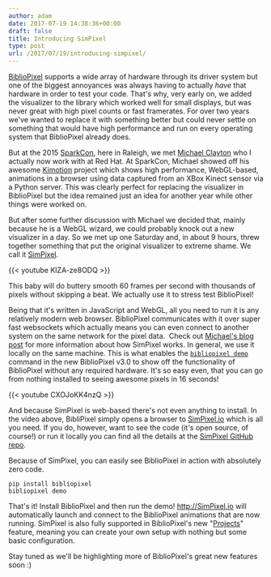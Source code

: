 ```yaml
---
author: adam
date: 2017-07-19 14:38:36+00:00
draft: false
title: Introducing SimPixel
type: post
url: /2017/07/19/introducing-simpixel/
---
```


[BiblioPixel](/bibliopixel) supports a wide array of hardware through its driver system but one of the biggest annoyances was always having to actually _have_ that hardware in order to test your code. That's why, very early on, we added the visualizer to the library which worked well for small displays, but was never great with high pixel counts or fast framerates. For over two years we've wanted to replace it with something better but could never settle on something that would have high performance and run on every operating system that BiblioPixel already does.

But at the 2015 [SparkCon](http://sparkcon.com), here in Raleigh, we met [Michael Clayton](https://palebluepixel.org/) who I actually now work with at Red Hat. At SparkCon, Michael showed off his awesome [Kimotion](https://palebluepixel.org/projects/kimotion/) project which shows high performance, WebGL-based, animations in a browser using data captured from an XBox Kinect sensor via a Python server. This was clearly perfect for replacing the visualizer in BiblioPixel but the idea remained just an idea for another year while other things were worked on.

But after some further discussion with Michael we decided that, mainly because he is a WebGL wizard, we could probably knock out a new visualizer in a day. So we met up one Saturday and, in about 9 hours, threw together something that put the original visualizer to extreme shame. We call it [SimPixel](https://github.com/ManiacalLabs/SimPixel).

{{< youtube KIZA-ze8ODQ >}}

This baby will do buttery smooth 60 frames per second with thousands of pixels without skipping a beat. We actually use it to stress test BiblioPixel!

Being that it's written in JavaScript and WebGL, all you need to run it is any relatively modern web browser. BiblioPixel communicates with it over super fast websockets which actually means you can even connect to another system on the same network for the pixel data.  Check out [Michael's blog post](https://palebluepixel.org/2017/03/10/meet-simpixel/) for more information about how SimPixel works. In general, we use it locally on the same machine. This is what enables the [`bibliopixel demo`](https://github.com/ManiacalLabs/bibliopixel/wiki/Demo-Command) command in the new BiblioPixel v3.0 to show off the functionality of BiblioPixel without any required hardware. It's so easy even, that you can go from nothing installed to seeing awesome pixels in 16 seconds!

{{< youtube CXOJoKK4nzQ >}}

And because SimPixel is web-based there's not even anything to install. In the video above, BibliPixel simply opens a browser to [SimPixel.io](http://simpixel.io) which is all you need. If you do, however, want to see the code (it's open source, of course!) or run it locally you can find all the details at the [SimPixel GitHub repo](https://github.com/ManiacalLabs/SimPixel).

Because of SimPixel, you can easily see BiblioPixel in action with absolutely zero code.

```
pip install bibliopixel
bibliopixel demo
```

That's it! Install BiblioPixel and then run the demo! http://SimPixel.io will automatically launch and connect to the BiblioPixel animations that are now running. SimPixel is also fully supported in BiblioPixel's new "[Projects](https://github.com/ManiacalLabs/bibliopixel/wiki/Projects)" feature, meaning you can create your own setup with nothing but some basic configuration.

Stay tuned as we'll be highlighting more of BiblioPixel's great new features soon :)
